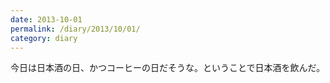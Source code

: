 ```yaml
---
date: 2013-10-01
permalink: /diary/2013/10/01/
category: diary
---
```


今日は日本酒の日、かつコーヒーの日だそうな。ということで日本酒を飲んだ。